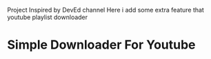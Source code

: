 Project Inspired by DevEd channel
Here i add some extra feature that youtube playlist downloader

# Simple  Downloader For Youtube